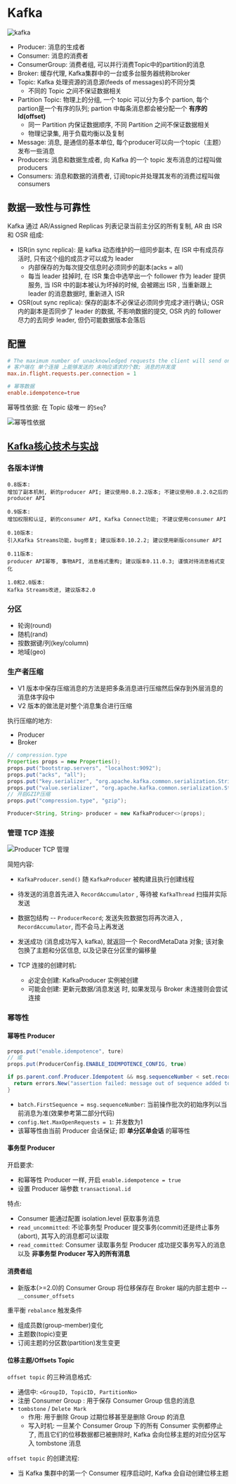 # Kafka

![kafka](log_anatomy.png)

- Producer: 消息的生成者
- Consumer: 消息的消费者
- ConsumerGroup: 消费者组, 可以并行消费Topic中的partition的消息
- Broker: 缓存代理, Kafka集群中的一台或多台服务器统称broker
- Topic: Kafka 处理资源的消息源(feeds of messages)的不同分类
  - 不同的 Topic 之间不保证数据相关
- Partition	Topic: 物理上的分组, 一个 topic 可以分为多个 partion, 每个 partion是一个有序的队列; partion 中每条消息都会被分配一个 **有序的 Id(offset)**
  - 同一 Partition 内保证数据顺序, 不同 Partition 之间不保证数据相关
  - 物理记录集, 用于负载均衡以及复制
- Message: 消息, 是通信的基本单位, 每个producer可以向一个topic（主题）发布一些消息
- Producers: 消息和数据生成者, 向 Kafka 的一个 topic 发布消息的过程叫做 producers
- Consumers: 消息和数据的消费者, 订阅topic并处理其发布的消费过程叫做 consumers

## 数据一致性与可靠性

Kafka 通过 AR/Assigned Replicas 列表记录当前主分区的所有复制, AR 由 ISR 和 OSR 组成:
- ISR(in sync replica): 是 kafka 动态维护的一组同步副本, 在 ISR 中有成员存活时, 只有这个组的成员才可以成为 leader
  - 内部保存的为每次提交信息时必须同步的副本(acks = all)
  - 每当 leader 挂掉时, 在 ISR 集合中选举出一个 follower 作为 leader 提供服务, 当 ISR 中的副本被认为坏掉的时候, 会被踢出 ISR , 当重新跟上 leader 的消息数据时, 重新进入 ISR
- OSR(out sync replica): 保存的副本不必保证必须同步完成才进行确认; OSR 内的副本是否同步了 leader 的数据, 不影响数据的提交, OSR 内的 follower 尽力的去同步 leader, 但仍可能数据版本会落后

## 配置

```conf
# The maximum number of unacknowledged requests the client will send on a single connection before blocking. Note that if this setting is set to be greater than 1 and there are failed sends, there is a risk of message re-ordering due to retries (i.e., if retries are enabled).
# 客户端在 单个连接 上能够发送的 未响应请求的个数; 消息的并发度
max.in.flight.requests.per.connection = 1

# 幂等数据
enable.idempotence=true
```

幂等性依据: 在 Topic 级唯一 的`Seq`?

![幂等性依据](638648-d4a3e30ebfd4133d.png)

## [Kafka核心技术与实战](https://time.geekbang.org/column/article/100726)

### 各版本详情

```
0.8版本:
增加了副本机制, 新的producer API; 建议使用0.8.2.2版本; 不建议使用0.8.2.0之后的producer API

0.9版本:
增加权限和认证, 新的consumer API, Kafka Connect功能; 不建议使用consumer API

0.10版本:
引入Kafka Streams功能，bug修复; 建议版本0.10.2.2; 建议使用新版consumer API

0.11版本:
producer API幂等, 事物API, 消息格式重构; 建议版本0.11.0.3; 谨慎对待消息格式变化

1.0和2.0版本:
Kafka Streams改进, 建议版本2.0
```

### 分区

- 轮询(round)
- 随机(rand)
- 按数据键/列(key/column)
- 地域(geo)

### 生产者压缩

- V1 版本中保存压缩消息的方法是把多条消息进行压缩然后保存到外层消息的消息体字段中
- V2 版本的做法是对整个消息集合进行压缩

执行压缩的地方:
- Producer
- Broker

```java
// compression.type
Properties props = new Properties();
props.put("bootstrap.servers", "localhost:9092");
props.put("acks", "all");
props.put("key.serializer", "org.apache.kafka.common.serialization.StringSerializer");
props.put("value.serializer", "org.apache.kafka.common.serialization.StringSerializer");
// 开启GZIP压缩
props.put("compression.type", "gzip");

Producer<String, String> producer = new KafkaProducer<>(props);
```

### 管理 TCP 连接

![Producer TCP 管理](kafka_producer_process.png)

简短内容:
- `KafkaProducer.send()` 随 `KafkaProducer` 被构建且执行创建线程
- 待发送的消息首先进入 `RecordAccumulator` , 等待被 `KafkaThread` 扫描并实际发送
- 数据包结构 -- `ProducerRecord`; 发送失败数据包将再次进入 , `RecordAccumulator`, 而不会马上再发送
- 发送成功 (消息成功写入 kafka), 就返回一个 RecordMetaData 对象; 该对象包换了主题和分区信息, 以及记录在分区里的偏移量

- TCP 连接的创建时机:
  - 必定会创建: KafkaProducer 实例被创建
  - 可能会创建: 更新元数据/消息发送 时, 如果发现与 Broker 未连接则会尝试连接

### 幂等性

#### 幂等性 Producer

```java
props.put("enable.idempotence", ture)
// 或
props.put(ProducerConfig.ENABLE_IDEMPOTENCE_CONFIG, true)
```

```java
if ps.parent.conf.Producer.Idempotent && msg.sequenceNumber < set.recordsToSend.RecordBatch.FirstSequence {
  return errors.New("assertion failed: message out of sequence added to a batch")
}
```

- `batch.FirstSequence = msg.sequenceNumber`: 当前操作批次的初始序列以当前消息为准(效果参考第二部分代码)
- `config.Net.MaxOpenRequests = 1`: 并发数为1
- 该幂等性由当前 Producer 会话保证; 即 **单分区单会话** 的幂等性

#### 事务型 Producer

开启要求:
- 和幂等性 Producer 一样, 开启 `enable.idempotence = true`
- 设置 Producer 端参数 `transactional.id`

特点:
- Consumer 能通过配置 isolation.level 获取事务消息
- `read_uncommitted`: 不论事务型 Producer 提交事务(commit)还是终止事务(abort), 其写入的消息都可以读取
- `read_committed`: Consumer 读取事务型 Producer 成功提交事务写入的消息 以及 **非事务型 Producer 写入的所有消息**

#### 消费者组

- 新版本(>=2.0)的 Consumer Group 将位移保存在 Broker 端的内部主题中 -- `__consumer_offsets`

重平衡 `rebalance` 触发条件
- 组成员数(group-member)变化
- 主题数(topic)变更
- 订阅主题的分区数(partition)发生变更

#### 位移主题/Offsets Topic

`offset topic` 的三种消息格式:
- 通信中: `<GroupID, TopicID, PartitionNo>`
- 注册 Consumer Group : 用于保存 Consumer Group 信息的消息
- `tombstone` / `Delete Mark`
  - 作用: 用于删除 Group 过期位移甚至是删除 Group 的消息
  - 写入时机: 一旦某个 Consumer Group 下的所有 Consumer 实例都停止了, 而且它们的位移数据都已被删除时, Kafka 会向位移主题的对应分区写入 tombstone 消息

`offset topic` 的创建流程:
- 当 Kafka 集群中的第一个 Consumer 程序启动时, Kafka 会自动创建位移主题

